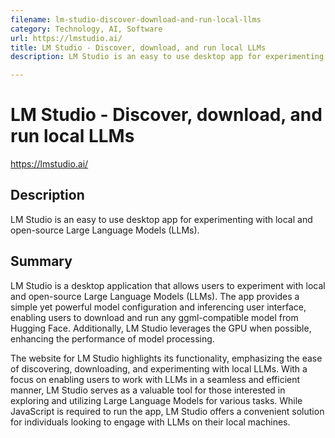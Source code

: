 ```yaml
---
filename: lm-studio-discover-download-and-run-local-llms
category: Technology, AI, Software
url: https://lmstudio.ai/
title: LM Studio - Discover, download, and run local LLMs
description: LM Studio is an easy to use desktop app for experimenting with local and open-source Large Language Models (LLMs).

---
```


# LM Studio - Discover, download, and run local LLMs

https://lmstudio.ai/

## Description

LM Studio is an easy to use desktop app for experimenting with local and open-source Large Language Models (LLMs).

## Summary

LM Studio is a desktop application that allows users to experiment with local and open-source Large Language Models (LLMs). The app provides a simple yet powerful model configuration and inferencing user interface, enabling users to download and run any ggml-compatible model from Hugging Face. Additionally, LM Studio leverages the GPU when possible, enhancing the performance of model processing.

The website for LM Studio highlights its functionality, emphasizing the ease of discovering, downloading, and experimenting with local LLMs. With a focus on enabling users to work with LLMs in a seamless and efficient manner, LM Studio serves as a valuable tool for those interested in exploring and utilizing Large Language Models for various tasks. While JavaScript is required to run the app, LM Studio offers a convenient solution for individuals looking to engage with LLMs on their local machines.

